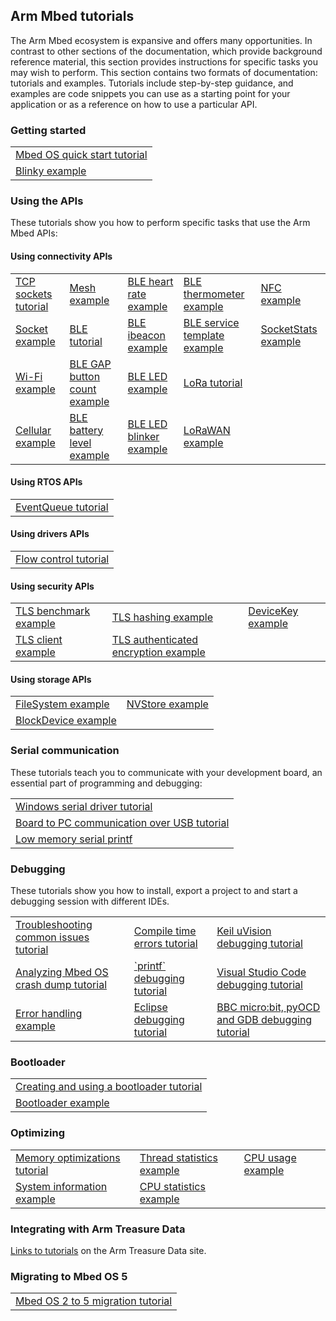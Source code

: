 ## Arm Mbed tutorials

The Arm Mbed ecosystem is expansive and offers many opportunities. In contrast to other sections of the documentation, which provide background reference material, this section provides instructions for specific tasks you may wish to perform. This section contains two formats of documentation: tutorials and examples. Tutorials include step-by-step guidance, and examples are code snippets you can use as a starting point for your application or as a reference on how to use a particular API.

### Getting started

<table>
<tbody>
<tr>
<td><a href="../quick-start/index.html">Mbed OS quick start tutorial</a></td>
</tr>
<tr>
<td><a href="https://os.mbed.com/teams/mbed-os-examples/code/mbed-os-example-blinky">Blinky example</a></td>
</tr>
</tbody>
</table>

### Using the APIs

These tutorials show you how to perform specific tasks that use the Arm Mbed APIs:

#### Using connectivity APIs

<table>
<tbody>
<tr>
<td><a href="cellular-tcp-sockets.html">TCP sockets tutorial</a></td>
<td><a href="../apis/mesh-api.html#mesh-example">Mesh example</a></td>
<td><a href="../apis/heartrateservice.html#heartrateservice-example">BLE heart rate example</a></td>
<td><a href="https://os.mbed.com/teams/mbed-os-examples/code/mbed-os-example-ble-Thermometer">BLE thermometer example</a></td>
<td><a href="https://os.mbed.com/teams/mbed-os-examples/code/mbed-os-example-nfc-SmartPoster">NFC example</a></td>
</tr>
<tr>
<td><a href="../apis/socket.html#socket-example">Socket example</a></td>
<td><a href="ble-tutorial.html">BLE tutorial</a></td>
<td><a href="../apis/ibeacon.html#ibeacon-example">BLE ibeacon example</a></td>
<td><a href="https://os.mbed.com/teams/mbed-os-examples/code/mbed-os-example-ble-Button">BLE service template example</a></td>
<td><a href="https://os.mbed.com/docs/development/apis/socketstats.html#socketstats-example">SocketStats example</a></td>
</tr>
<tr>
<td><a href="../apis/wi-fi.html#wi-fi-example">Wi-Fi example</a></td>
<td><a href="https://os.mbed.com/teams/mbed-os-examples/code/mbed-os-example-ble-GAPButton">BLE GAP button count example</a></td>
<td><a href="https://os.mbed.com/teams/mbed-os-examples/code/mbed-os-example-ble-LED">BLE LED example</a></td>
<td><a href="LoRa-tutorial.html">LoRa tutorial</a></td>
</tr>
<tr>
<td><a href="../apis/cellular-api.html#cellular-example-connection-establishment">Cellular example</a></td>
<td><a href="../apis/batteryservice.html#batteryservice-example">BLE battery level example</a></td>
<td><a href="https://os.mbed.com/teams/mbed-os-examples/code/mbed-os-example-ble-LEDBlinker">BLE LED blinker example</a></td>
<td><a href="../apis/lorawan-api.html#lorawan-example">LoRaWAN example</a></td>
</tr>
</tbody>
</table>

#### Using RTOS APIs

<table>
<tbody>
<tr>
<td><a href="the-eventqueue-api.html">EventQueue tutorial</a></td>
</tr>
</tbody>
</table>

#### Using drivers APIs

<table>
<tbody>
<tr>
<td><a href="application-flow-control.html">Flow control tutorial</a></td>
</tr>
</tbody>
</table>

#### Using security APIs

<table>
<tbody>
<tr>
<td><a href="https://os.mbed.com/teams/mbed-os-examples/code/mbed-os-example-tls-benchmark">TLS benchmark example</a></td>
<td><a href="https://os.mbed.com/teams/mbed-os-examples/code/mbed-os-example-tls-hashing">TLS hashing example</a></td>
<td><a href="../apis/devicekey.html#devicekey-example">DeviceKey example</a></td>
</tr>
<tr>
<td><a href="https://os.mbed.com/teams/mbed-os-examples/code/mbed-os-example-tls-tls-client">TLS client example</a></td>
<td><a href="https://os.mbed.com/teams/mbed-os-examples/code/mbed-os-example-tls-authcrypt">TLS authenticated encryption example</a></td>
</tr>
</tbody>
</table>

#### Using storage APIs

<table>
<tbody>
<tr>
<td><a href="../apis/filesystem.html#file-system-example">FileSystem example</a></td>
<td><a href="../apis/nvstore.html#nvstore-example">NVStore example</a></td>
</tr>
<tr>
<td><a href="../apis/blockdevice.html#blockdevice-example">BlockDevice example</a></td>
</tr>
</tbody>
</table>

### Serial communication

These tutorials teach you to communicate with your development board, an essential part of programming and debugging:

<table>
<tbody>
<tr>
<td><a href="windows-serial-driver.html">Windows serial driver tutorial</a></td>
</tr>
<tr>
<td><a href="serial-comm.html">Board to PC communication over USB tutorial</a></td>
</tr>
<tr>
<td><a href="serial-comm.html#minimal-printf">Low memory serial printf</a></td>
</tr>
</tbody>
</table>

### Debugging

These tutorials show you how to install, export a project to and start a debugging session with different IDEs.

<table>
<tbody>
<tr>
<td><a href="debugging.html">Troubleshooting common issues tutorial</a></td>
<td><a href="compile-time-errors.html">Compile time errors tutorial</a></td>
<td><a href="keil-uvision.html">Keil uVision debugging tutorial</a></td>
</tr>
<tr>
<td><a href="analyzing-mbed-os-crash-dump.html">Analyzing Mbed OS crash dump tutorial</a></td>
<td><a href="debugging-using-printf-statements.html">`printf` debugging tutorial</a></td>
<td><a href="visual-studio-code.html">Visual Studio Code debugging tutorial</a></td>
</tr>
<tr>
<td><a href="../apis/error-handling.html#error-handling-example">Error handling example</a></td>
<td><a href="eclipse.html">Eclipse debugging tutorial</a></td>
<td><a href="debug-microbit.html">BBC micro:bit, pyOCD and GDB debugging tutorial</a></td>
</tr>
</tbody>
</table>

### Bootloader

<table>
<tbody>
<tr>
<td><a href="bootloader.html">Creating and using a bootloader tutorial</a></td>
</tr>
<tr>
<td><a href="https://os.mbed.com/teams/mbed-os-examples/code/mbed-os-example-bootloader">Bootloader example</a></td>
</tr>
</tbody>
</table>

### Optimizing

<table>
<tbody>
<tr>
<td><a href="optimizing.html">Memory optimizations tutorial</a></td>
<td><a href="../apis/mbed-statistics.html#thread-statistics-example">Thread statistics example</a></td>
<td><a href="../apis/mbed-statistics.html#cpu-usage-example">CPU usage example</a></td>
</tr>
<tr>
<td><a href="../apis/mbed-statistics.html#system-information-example">System information example</a></td>
<td><a href="../apis/mbed-statistics.html#cpu-statistics-example">CPU statistics example</a></td>
</tr>
</tbody>
</table>

### Integrating with Arm Treasure Data

[Links to tutorials](../tutorials/integrating-with-arm-treasure-data.html) on the Arm Treasure Data site.

### Migrating to Mbed OS 5

<table>
<tbody>
<tr>
<td><a href="migrating-to-mbed-os-5.html">Mbed OS 2 to 5 migration tutorial</a></td>
</tr>
</tbody>
</table>
